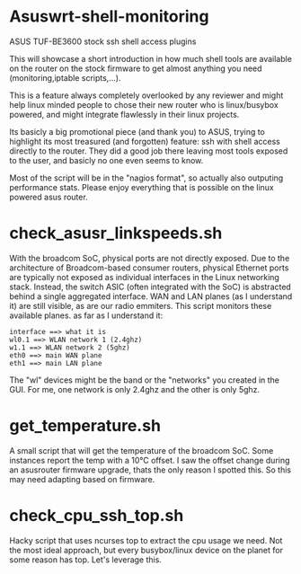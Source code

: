 # Asuswrt-shell-monitoring
ASUS TUF-BE3600 stock ssh shell access plugins

This will showcase a short introduction in how much shell tools are available on the router on the stock firmware to get almost anything you need (monitoring,iptable scripts,...).

This is a feature always completely overlooked by any reviewer and might help linux minded people to chose their new router who is linux/busybox powered, and might integrate flawlessly in their linux projects.

Its basicly a big promotional piece (and thank you) to ASUS, trying to highlight its most treasured (and forgotten) feature: ssh with shell access directly to the router. They did a good job there leaving most tools exposed to the user, and basicly no one even seems to know.

Most of the script will be in the "nagios format", so actually also outputing performance stats. Please enjoy everything that is possible on the linux powered asus router.

# check_asusr_linkspeeds.sh
With the broadcom SoC, physical ports are not directly exposed. Due to the architecture of Broadcom-based consumer routers, physical Ethernet ports are typically not exposed as individual interfaces in the Linux networking stack. Instead, the switch ASIC (often integrated with the SoC) is abstracted behind a single aggregated interface.
WAN and LAN planes (as I understand it) are still visible, as are our radio emmiters.
This script monitors these available planes. as far as I understand it:

```
interface ==> what it is
wl0.1 ==> WLAN network 1 (2.4ghz)
w1.1 ==> WLAN network 2 (5ghz)
eth0 ==> main WAN plane
eth1 ==> main LAN plane
```
The "wl" devices might be the band or the "networks" you created in the GUI. For me, one network is only 2.4ghz and the other is only 5ghz.

# get_temperature.sh
A small script that will get the temperature of the broadcom SoC.
Some instances report the temp with a 10°C offset. I saw the offset change during an asusrouter firmware upgrade, thats the only reason I spotted this. So this may need adapting based on firmware.

# check_cpu_ssh_top.sh
Hacky script that uses ncurses top to extract the cpu usage we need. Not the most ideal approach, but every busybox/linux device on the planet for some reason has top. Let's leverage this.
